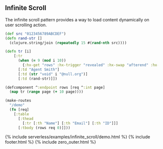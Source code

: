 ## Infinite Scroll

The infinite scroll pattern provides a way to load content dynamically on user scrolling action.

```clojure
(def src "0123456789ABCDEF")
(defn rand-str []
  (clojure.string/join (repeatedly 15 #(rand-nth src))))

(defn tr [i]
    [:tr
      (when (= 9 (mod i 10))
        {:hx-get "rows" :hx-trigger "revealed" :hx-swap "afterend" :hx-vals (json {:page (inc i)})})
      [:td "Agent Smith"]
      [:td (str "void" i "@null.org")]
      [:td (rand-str)]])

(defcomponent ^:endpoint rows [req ^:int page]
  (map tr (range page (+ 10 page))))

(make-routes
  "/demo"
  (fn [req]
    [:table
      [:thead
        [:tr [:th "Name"] [:th "Email"] [:th "ID"]]]
      [:tbody (rows req 0)]]))
```

{% include serverless/examples/infinite_scroll/demo.html %}
{% include footer.html %}
{% include zero_outer.html %}